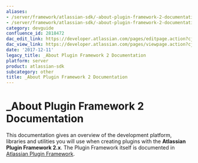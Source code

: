 ```yaml
---
aliases:
- /server/framework/atlassian-sdk/-about-plugin-framework-2-documentation-2818472.html
- /server/framework/atlassian-sdk/-about-plugin-framework-2-documentation-2818472.md
category: devguide
confluence_id: 2818472
dac_edit_link: https://developer.atlassian.com/pages/editpage.action?cjm=wozere&pageId=2818472
dac_view_link: https://developer.atlassian.com/pages/viewpage.action?cjm=wozere&pageId=2818472
date: '2017-12-11'
legacy_title: _About Plugin Framework 2 Documentation
platform: server
product: atlassian-sdk
subcategory: other
title: _About Plugin Framework 2 Documentation
---
```

# \_About Plugin Framework 2 Documentation

This documentation gives an overview of the development platform, libraries and utilities you will use when creating plugins with the **Atlassian Plugin Framework 2.x**. The Plugin Framework itself is documented in [Atlassian Plugin Framework](https://developer.atlassian.com/display/PLUGINFRAMEWORK).






































































